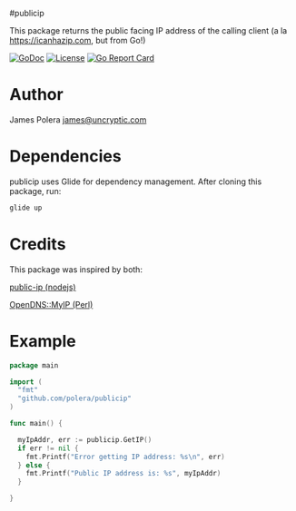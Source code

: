 #publicip

This package returns the public facing IP address of the calling client (a la https://icanhazip.com, but from Go!)

 [![GoDoc](http://img.shields.io/badge/go-documentation-blue.svg?style=flat-square)](http://godoc.org/github.com/polera/publicip) [![License](http://img.shields.io/badge/license-mit-blue.svg?style=flat-square)](https://raw.githubusercontent.com/polera/publicip/master/LICENSE) [![Go Report Card](https://goreportcard.com/badge/github.com/polera/publicip)](https://goreportcard.com/report/github.com/polera/publicip)

Author
==
James Polera <james@uncryptic.com>

Dependencies
==
publicip uses Glide for dependency management.  After cloning this package, run:
```bash
glide up
```

Credits
==
This package was inspired by both:

[public-ip (nodejs)](https://github.com/sindresorhus/public-ip/blob/master/index.js)

[OpenDNS::MyIP (Perl)](https://metacpan.org/pod/OpenDNS::MyIP)

Example
==
```go
package main

import (
  "fmt"
  "github.com/polera/publicip"
)

func main() {

  myIpAddr, err := publicip.GetIP()
  if err != nil {
    fmt.Printf("Error getting IP address: %s\n", err)
  } else {
    fmt.Printf("Public IP address is: %s", myIpAddr)
  }

}

```


